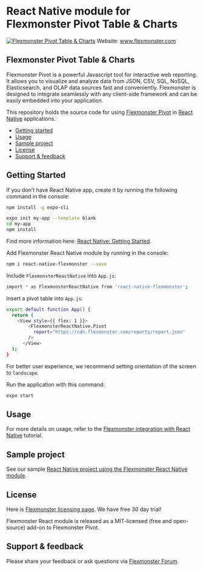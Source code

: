 # React Native module for Flexmonster Pivot Table & Charts 
[![Flexmonster Pivot Table & Charts](https://www.flexmonster.com/fm_uploads/2020/06/GitHub_fm.png)](https://flexmonster.com)
Website: www.flexmonster.com

## Flexmonster Pivot Table & Charts

Flexmonster Pivot is a powerful Javascript tool for interactive web reporting. It allows you to visualize and analyze data from JSON, CSV, SQL, NoSQL, Elasticsearch, and OLAP data sources fast and conveniently. Flexmonster is designed to integrate seamlessly with any client-side framework and can be easily embedded into your application.

This repository holds the source code for using [Flexmonster Pivot](https://www.flexmonster.com/) in [React Native](https://facebook.github.io/react-native/) applications. 

* [Getting started](#getting-started)
* [Usage](#usage)
* [Sample project](#sample-project)
* [License](#license)
* [Support & feedback](#support-feedback)

## <a name="getting-started"></a>Getting Started ##

If you don’t have React Native app, create it by running the following command in the console:

```bash
npm install -g expo-cli

expo init my-app --template blank
cd my-app
npm install
```
Find more information here: [React Native: Getting Started](https://facebook.github.io/react-native/docs/getting-started).

Add Flexmonster React Native module by running in the console:

```bash
npm i react-native-flexmonster --save
```

Include `FlexmonsterReactNative` into `App.js`:

```bash
import * as FlexmonsterReactNative from 'react-native-flexmonster';
```

Insert a pivot table into `App.js`:

```bash
export default function App() {
  return (
    <View style={{ flex: 1 }}>
        <FlexmonsterReactNative.Pivot
          report="https://cdn.flexmonster.com/reports/report.json"
        />
      </View>
  );
}
```
For better user experience, we recommend setting orientation of the screen to `landscape`.

Run the application with this command:
```bash
expo start
```

## <a name="usage"></a>Usage ##

For more details on usage, refer to the [Flexmonster integration with React Native](https://www.flexmonster.com/doc/integration-with-react-native/) tutorial.

## <a name="sample-project"></a>Sample project ##

See our sample [React Native project using the Flexmonster React Native module](https://github.com/flexmonster/pivot-react-native).

## <a name="license"></a>License ##

Here is [Flexmonster licensing page](https://www.flexmonster.com/pivot-table-editions-and-pricing/). We have free 30 day trial! 

Flexmonster React module is released as a MIT-licensed (free and open-source) add-on to Flexmonster Pivot.

## <a name="support-feedback"></a>Support & feedback ##

Please share your feedback or ask questions via [Flexmonster Forum](https://www.flexmonster.com/forum/).
